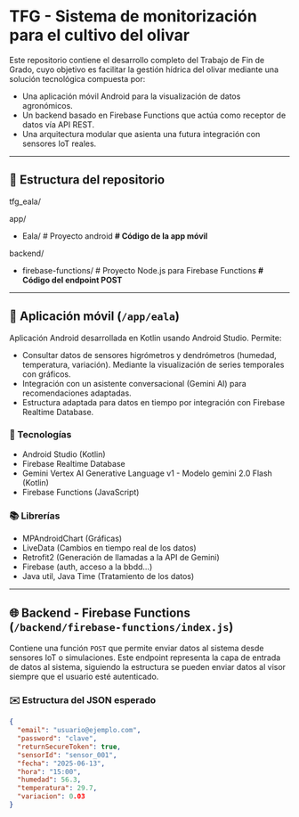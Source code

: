 # TFG - Sistema de monitorización para el cultivo del olivar

Este repositorio contiene el desarrollo completo del Trabajo de Fin de Grado, cuyo objetivo es facilitar la gestión hídrica del olivar mediante una solución tecnológica compuesta por:

- Una aplicación móvil Android para la visualización de datos agronómicos.
- Un backend basado en Firebase Functions que actúa como receptor de datos vía API REST.
- Una arquitectura modular que asienta una futura integración con sensores IoT reales.

---

## 📁 Estructura del repositorio

tfg_eala/

  app/
  - Eala/ # Proyecto android **# Código de la app móvil**

  backend/
  - firebase-functions/ # Proyecto Node.js para Firebase Functions **# Código del endpoint POST**

---

## 📱 Aplicación móvil (`/app/eala`)

Aplicación Android desarrollada en Kotlin usando Android Studio. Permite:

- Consultar datos de sensores higrómetros y dendrómetros (humedad, temperatura, variación). Mediante la visualización de series temporales con gráficos.
- Integración con un asistente conversacional (Gemini AI) para recomendaciones adaptadas.
- Estructura adaptada para datos en tiempo por integración con Firebase Realtime Database.

### 🔧 Tecnologías

- Android Studio (Kotlin)
- Firebase Realtime Database
- Gemini Vertex AI Generative Language v1 - Modelo gemini 2.0 Flash (Kotlin)
- Firebase Functions (JavaScript)

### 📚 Librerías
- MPAndroidChart (Gráficas)
- LiveData (Cambios en tiempo real de los datos)
- Retrofit2 (Generación de llamadas a la API de Gemini)
- Firebase (auth, acceso a la bbdd...)
- Java util, Java Time (Tratamiento de los datos)

---

## 🌐 Backend - Firebase Functions (`/backend/firebase-functions/index.js`)

Contiene una función `POST` que permite enviar datos al sistema desde sensores IoT o simulaciones. Este endpoint representa la capa de entrada de datos al sistema, siguiendo la estructura se pueden enviar datos al visor siempre que el usuario esté autenticado.

### ✉️ Estructura del JSON esperado

```json
{
  "email": "usuario@ejemplo.com",
  "password": "clave",
  "returnSecureToken": true,
  "sensorId": "sensor_001",
  "fecha": "2025-06-13",
  "hora": "15:00",
  "humedad": 56.3,
  "temperatura": 29.7,
  "variacion": 0.03
}

